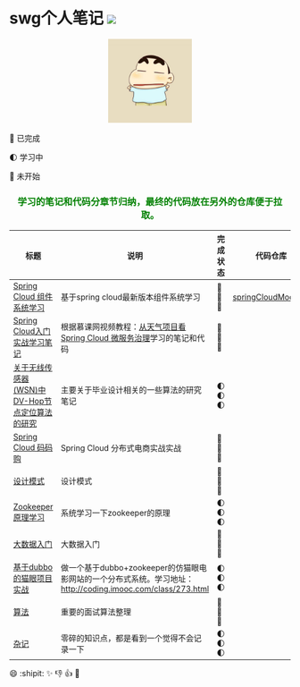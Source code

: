 # swg个人笔记 ![](https://img.shields.io/badge/language-java-orange.svg)

<div align="center">
	<img src="pic/avatar.png" width="150px">
</div>


:full_moon_with_face: 已完成

:first_quarter_moon: 学习中

:new_moon_with_face: 未开始

<div align="center">
	<h3>
		<font color="green">学习的笔记和代码分章节归纳，最终的代码放在另外的仓库便于拉取。</font>
	</h3>
</div>

标题 | 说明 | 完成状态 | 代码仓库
---|--- | --- | --- 
[Spring Cloud 组件系统学习](https://github.com/sunweiguo/swgBook/tree/master/spirng-cloud-modules/)  | 基于spring cloud最新版本组件系统学习 | :full_moon_with_face::full_moon_with_face::full_moon_with_face: | [springCloudModules](https://github.com/sunweiguo/spring-cloud-modules)
[Spring Cloud入门实战学习笔记](https://github.com/sunweiguo/swgBook/tree/master/spring-cloud-weather-action/)  | 根据慕课网视频教程：[从天气项目看 Spring Cloud 微服务治理](http://coding.imooc.com/class/177.html)学习的笔记和代码 | :full_moon_with_face::full_moon_with_face::full_moon_with_face:
[关于无线传感器(WSN)中DV-Hop节点定位算法的研究](https://github.com/sunweiguo/swgBook/tree/master/paper/)  | 主要关于毕业设计相关的一些算法的研究笔记 | :first_quarter_moon::first_quarter_moon::first_quarter_moon:
[Spring Cloud 码码购](https://github.com/sunweiguo/swgBook/tree/master/mamagou/)  | Spring Cloud 分布式电商实战实战 | :new_moon_with_face::new_moon_with_face::new_moon_with_face:
[设计模式](https://github.com/sunweiguo/swgBook/tree/master/mamagou/)  | 设计模式 | :new_moon_with_face::new_moon_with_face::new_moon_with_face:
[Zookeeper原理学习](https://github.com/sunweiguo/swgBook/tree/master/mamagou/) | 系统学习一下zookeeper的原理 | :first_quarter_moon::first_quarter_moon::first_quarter_moon:
[大数据入门](https://github.com/sunweiguo/swgBook/tree/master/mamagou/)  | 大数据入门 | :new_moon_with_face::new_moon_with_face::new_moon_with_face:
[基于dubbo的猫眼项目实战](https://github.com/sunweiguo/swgBook/tree/master/mamagou/)  | 做一个基于dubbo+zookeeper的仿猫眼电影网站的一个分布式系统。学习地址：http://coding.imooc.com/class/273.html | :first_quarter_moon::first_quarter_moon::first_quarter_moon:
[算法](https://github.com/sunweiguo/swgBook/tree/master/mamagou/)  | 重要的面试算法整理 | :new_moon_with_face::new_moon_with_face::new_moon_with_face:
[杂记](https://github.com/sunweiguo/swgBook/tree/master/mamagou/)  | 零碎的知识点，都是看到一个觉得不会记录一下 | :first_quarter_moon::first_quarter_moon::first_quarter_moon:



:smile: :shipit: :sparkles: :-1: :+1: :clap:


